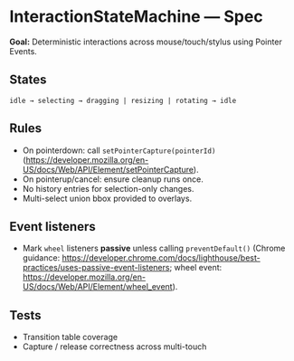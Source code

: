 # InteractionStateMachine — Spec

**Goal:** Deterministic interactions across mouse/touch/stylus using Pointer Events.

## States
`idle → selecting → dragging | resizing | rotating → idle`

## Rules
- On pointerdown: call `setPointerCapture(pointerId)` (https://developer.mozilla.org/en-US/docs/Web/API/Element/setPointerCapture).
- On pointerup/cancel: ensure cleanup runs once.
- No history entries for selection-only changes.
- Multi-select union bbox provided to overlays.

## Event listeners
- Mark `wheel` listeners **passive** unless calling `preventDefault()`
  (Chrome guidance: https://developer.chrome.com/docs/lighthouse/best-practices/uses-passive-event-listeners; wheel event: https://developer.mozilla.org/en-US/docs/Web/API/Element/wheel_event).

## Tests
- Transition table coverage
- Capture / release correctness across multi-touch
